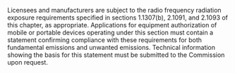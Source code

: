 Licensees and manufacturers are subject to the radio frequency radiation exposure requirements specified in sections 1.1307(b), 2.1091, and 2.1093 of this chapter, as appropriate. Applications for equipment authorization of mobile or portable devices operating under this section must contain a statement confirming compliance with these requirements for both fundamental emissions and unwanted emissions. Technical information showing the basis for this statement must be submitted to the Commission upon request.

